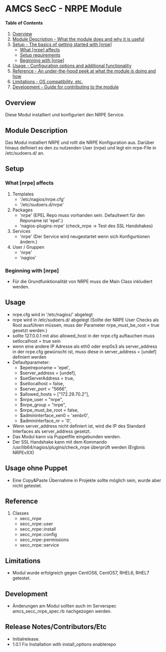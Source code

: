 # AMCS SecC - NRPE Module

#### Table of Contents

1. [Overview](#overview)
2. [Module Description - What the module does and why it is useful](#module-description)
3. [Setup - The basics of getting started with [nrpe]](#setup)
    * [What [nrpe] affects](#what-[nrpe]-affects)
    * [Setup requirements](#setup-requirements)
    * [Beginning with [nrpe]](#beginning-with-[nrpe])
4. [Usage - Configuration options and additional functionality](#usage)
5. [Reference - An under-the-hood peek at what the module is doing and how](#reference)
5. [Limitations - OS compatibility, etc.](#limitations)
6. [Development - Guide for contributing to the module](#development)

## Overview

Diese Modul installiert und konfiguriert den NRPE Service. 

## Module Description

Das Modul installiert NRPE und rollt die NRPE Konfiguration aus. Darüber hinaus definiert es den zu nutzenden User (nrpe) und legt ein nrpe-File in /etc/sudoers.d/ an.

## Setup

### What [nrpe] affects

1. Templates
    * '/etc/nagios/nrpe.cfg'
    * '/etc/sudoers.d/nrpe'
1. Packages
    * 'nrpe' (EPEL Repo muss vorhanden sein. Defaultwert für den Reponame ist 'epel'.)
    * 'nagios-plugins-nrpe' (check_nrpe -> Test des SSL Handshakes)
1. Services
    * 'nrpe' (Der Service wird neugestartet wenn sich Konfigurtionen ändern.)
1. User / Gruppen
    * 'nrpe'
    * 'nagios' 

### Beginning with [nrpe]

* Für die Grundfunktionalität von NRPE muss die Main Class inkludiert werden.

## Usage

* nrpe.cfg wird in '/etc/nagios/' abgelegt
* nrpe wird in /etc/sudoers.d/ abgelegt (Sollte der NRPE User Checks als Root ausführen müssen, muss der Parameter nrpe_must_be_root = true gesetzt werden.)
* sollte 127.0.0.1 mit also allowed_host in der nrpe.cfg auftauchen muss setlocalhost = true sein
* wenn eine andere IP Adresse als eth0 oder enp0s3 als server_address in der nrpe.cfg gewünscht ist, muss  diese in server_address = [undef] definiert werden
* Defaultparameter:
	* $epelreponame         = 'epel',
	* $server_address       = [undef],
	* $setServerAddress     = true,
	* $setlocalhost         = false,
	* $server_port          = "5666",
	* $allowed_hosts        = ["172.29.70.2"],
	* $nrpe_user            = "nrpe",
	* $nrpe_group           = "nrpe",
	* $nrpe_must_be_root    = false,
	* $admininterface_xen0  = 'xenbr0',
	* $admininterface_nr    = '0', 
* Wenn server_address nicht definiert ist, wird die IP des Standard Interfaces als server_address gesetzt.
* Das Modul kann via Puppetfile eingebunden werden.
* Der SSL Handshake kann mit dem Kommando /usr/lib64/nagios/plugins/check_nrpe <IP> überprüft werden (Ergbnis NRPEvXX)

## Usage ohne Puppet

* Eine Copy&Paste Übernahme in Projekte sollte möglich sein, wurde aber nicht getestet.

## Reference

1. Classes
    * secc_nrpe
    * secc_nrpe::user
    * secc_nrpe::install
    * secc_nrpe::config
    * secc_nrpe::permissions
    * secc_nrpe::service

## Limitations

* Modul wurde erfolgreich gegen CentOS6, CentOS7, RHEL6, RHEL7 getestet.

## Development

* Änderungen am Modul sollten auch im Serverspec amcs_secc_nrpe_spec.rb nachgezogen werden.

## Release Notes/Contributors/Etc

* Initialrelease.
* 1.0.1 Fix Installation with install_options enablerepo
